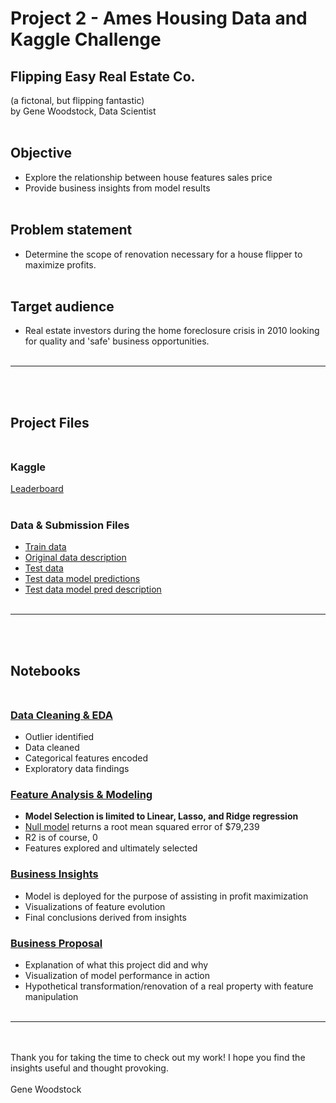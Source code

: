 # Project 2 - Ames Housing Data and Kaggle Challenge
## Flipping Easy Real Estate Co. 
(a fictonal, but flipping fantastic)\
by Gene Woodstock, Data Scientist<br></br>


## Objective
- Explore the relationship between house features sales price
- Provide business insights from model results
<br></br>
## Problem statement
- Determine the scope of renovation necessary for a house flipper to maximize profits.
<br></br>
## Target audience
- Real estate investors during the home foreclosure crisis in 2010 looking for quality and 'safe' business opportunities.
<br></br>
--- 
<br></br>
## Project Files<br></br>
### Kaggle
[Leaderboard](https://www.kaggle.com/c/dsir1213/leaderboard)
<br></br>
### Data & Submission Files
- [Train data](https://git.generalassemb.ly/genewoodstock/submissions/blob/70609b8f7ffae3bd718cc20697d11a209956de3e/projects/project-2-master/datasets/train.csv)
- [Original data description](http://jse.amstat.org/v19n3/decock/DataDocumentation.txt)
- [Test data](https://git.generalassemb.ly/genewoodstock/submissions/blob/70609b8f7ffae3bd718cc20697d11a209956de3e/projects/project-2-master/datasets/test.csv)
- [Test data model predictions](https://git.generalassemb.ly/genewoodstock/submissions/tree/master/projects/project-2-master/submissions)
- [Test data model pred description](https://git.generalassemb.ly/genewoodstock/submissions/blob/70609b8f7ffae3bd718cc20697d11a209956de3e/projects/project-2-master/submissions/submit_log.xlsx)
<br></br>

---
<br></br>
## Notebooks<br></br>
### [Data Cleaning & EDA](https://git.generalassemb.ly/genewoodstock/submissions/blob/70609b8f7ffae3bd718cc20697d11a209956de3e/projects/project-2-master/0_data_cleaning.ipynb)
- Outlier identified
- Data cleaned
- Categorical features encoded
- Exploratory data findings

### [Feature Analysis & Modeling](https://git.generalassemb.ly/genewoodstock/submissions/blob/70609b8f7ffae3bd718cc20697d11a209956de3e/projects/project-2-master/1_feature_selection.ipynb)
- **Model Selection is limited to Linear, Lasso, and Ridge regression** 
- [Null model](https://git.generalassemb.ly/genewoodstock/submissions/blob/70609b8f7ffae3bd718cc20697d11a209956de3e/projects/project-2-master/null_model.ipynb) returns a root mean squared error of $79,239
- R2 is of course, 0
- Features explored and ultimately selected

### [Business Insights](https://git.generalassemb.ly/genewoodstock/submissions/blob/70609b8f7ffae3bd718cc20697d11a209956de3e/projects/project-2-master/2_house_flipping.ipynb)
- Model is deployed for the purpose of assisting in profit maximization
- Visualizations of feature evolution
- Final conclusions derived from insights

### [Business Proposal](https://git.generalassemb.ly/genewoodstock/submissions/blob/70609b8f7ffae3bd718cc20697d11a209956de3e/projects/project-2-master/Flipping%20Easy.pdf)
- Explanation of what this project did and why
- Visualization of model performance in action
- Hypothetical transformation/renovation of a real property with feature manipulation
<br></br>
---
<br></br>
Thank you for taking the time to check out my work! I hope you find the insights useful and thought provoking.<br></br>
Gene Woodstock
